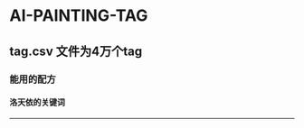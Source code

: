 # AI-PAINTING-TAG

## tag.csv 文件为4万个tag

### 能用的配方
#### 洛天依的关键词

________________________________________________________________
